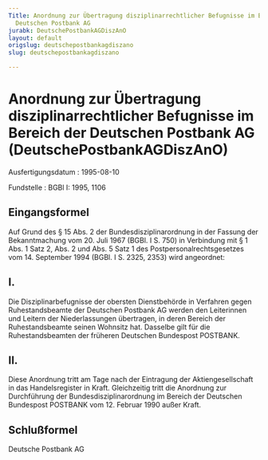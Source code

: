 ```yaml
---
Title: Anordnung zur Übertragung disziplinarrechtlicher Befugnisse im Bereich der
  Deutschen Postbank AG
jurabk: DeutschePostbankAGDiszAnO
layout: default
origslug: deutschepostbankagdiszano
slug: deutschepostbankagdiszano

---
```


# Anordnung zur Übertragung disziplinarrechtlicher Befugnisse im Bereich der Deutschen Postbank AG (DeutschePostbankAGDiszAnO)

Ausfertigungsdatum
:   1995-08-10

Fundstelle
:   BGBl I: 1995, 1106



## Eingangsformel

Auf Grund des § 15 Abs. 2 der Bundesdisziplinarordnung in der Fassung
der Bekanntmachung vom 20. Juli 1967 (BGBl. I S. 750) in Verbindung
mit § 1 Abs. 1 Satz 2, Abs. 2 und Abs. 5 Satz 1 des
Postpersonalrechtsgesetzes vom 14. September 1994 (BGBl. I S. 2325,
2353) wird angeordnet:


## I.

Die Disziplinarbefugnisse der obersten Dienstbehörde in Verfahren
gegen Ruhestandsbeamte der Deutschen Postbank AG werden den
Leiterinnen und Leitern der Niederlassungen übertragen, in deren
Bereich der Ruhestandsbeamte seinen Wohnsitz hat. Dasselbe gilt für
die Ruhestandsbeamten der früheren Deutschen Bundespost POSTBANK.


## II.

Diese Anordnung tritt am Tage nach der Eintragung der
Aktiengesellschaft in das Handelsregister in Kraft. Gleichzeitig tritt
die Anordnung zur Durchführung der Bundesdisziplinarordnung im Bereich
der Deutschen Bundespost POSTBANK vom 12. Februar 1990 außer Kraft.


## Schlußformel

Deutsche Postbank AG

